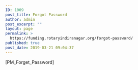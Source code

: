 ```yaml
---
ID: 1009
post_title: Forgot Password
author: admin
post_excerpt: ""
layout: page
permalink: >
  https://funding.rotaryindiranagar.org/forgot-password/
published: true
post_date: 2019-03-21 09:04:37
---
```

[PM_Forget_Password]